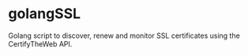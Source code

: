 # golangSSL
Golang script to discover, renew and monitor SSL certificates using the CertifyTheWeb API.
